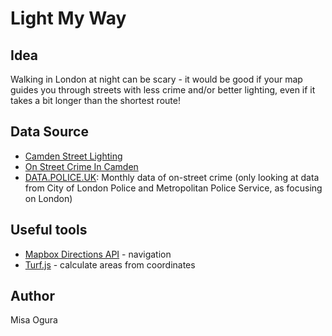 # Light My Way

## Idea

Walking in London at night can be scary - it would be good if your map guides you through streets with less crime and/or better lighting, even if it takes a bit longer than the shortest route!

## Data Source

- [Camden Street Lighting](https://opendata.camden.gov.uk/Environment/Camden-Street-Lighting/dfq3-8wzu)
- [On Street Crime In Camden](https://opendata.camden.gov.uk/Crime-and-Criminal-Justice/On-Street-Crime-In-Camden/qeje-7ve7)
- [DATA.POLICE.UK](https://data.police.uk/data/): Monthly data of on-street crime (only looking at data from City of London Police and Metropolitan Police Service, as focusing on London)

## Useful tools

- [Mapbox Directions API](https://www.mapbox.com/api-documentation/#directions) - navigation
- [Turf.js](http://turfjs.org/docs#area) - calculate areas from coordinates

## Author

Misa Ogura
